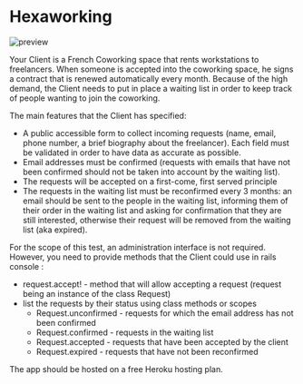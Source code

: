 # Hexaworking

![preview](https://i.imgur.com/cwoumGD.png)

Your Client is a French Coworking space that rents workstations to freelancers. When someone is accepted into the coworking space, he signs a contract that is renewed automatically every month. Because of the high demand, the Client needs to put in place a waiting list in order to keep track of people wanting to join the coworking.


The main features that the Client has specified:
* A public accessible form to collect incoming requests (name, email, phone number, a brief biography about the freelancer). Each field must be validated in order to have data as accurate as possible. 
* Email addresses must be confirmed (requests with emails that have not been confirmed should not be taken into account by the waiting list).
* The requests will be accepted on a first-come, first served principle
* The requests in the waiting list must be reconfirmed every 3 months: an email should be sent to the people in the waiting list, informing them of their order in the waiting list and asking for confirmation that they are still interested, otherwise their request will be removed from the waiting list (aka expired).


For the scope of this test, an administration interface is not required. However, you need to provide methods that the Client could use in rails console :
* request.accept! - method that will allow accepting a request (request being an instance of the class Request)
* list the requests by their status using class methods or scopes
  * Request.unconfirmed - requests for which the email address has not been confirmed
  * Request.confirmed - requests in the waiting list
  * Request.accepted - requests that have been accepted by the client
  * Request.expired - requests that have not been reconfirmed
  
  
The app should be hosted on a free Heroku hosting plan.
